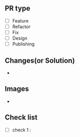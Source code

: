 ## PR type

- [ ] Feature
- [ ] Refactor
- [ ] Fix
- [ ] Design
- [ ] Publishing

## Changes(or Solution)

-

## Images

-

## Check list

- [ ] check 1 :
